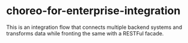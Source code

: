 # choreo-for-enterprise-integration

This is an integration flow that connects multiple backend systems and transforms data while fronting the same with a RESTFul facade.

